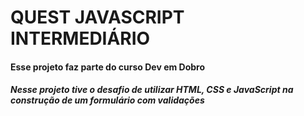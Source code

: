 # QUEST JAVASCRIPT INTERMEDIÁRIO

#### Esse projeto faz parte do curso Dev em Dobro

##### Nesse projeto tive o desafio de utilizar HTML, CSS e JavaScript na construção de um formulário com validações

